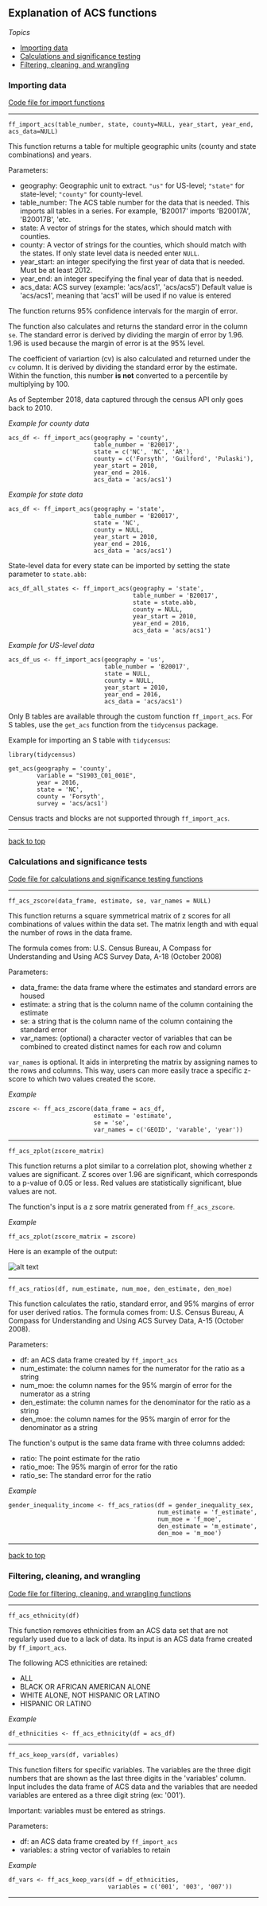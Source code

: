 ## Explanation of ACS functions

*Topics*

- [Importing data](#importing-data)
- [Calculations and significance testing](#calculations-and-significance-tests)
- [Filtering, cleaning, and wrangling](#filtering-cleaning-and-wrangling)

### Importing data

[Code file for import functions](acs_functions_import.R)

_____

```{r}
ff_import_acs(table_number, state, county=NULL, year_start, year_end, acs_data=NULL)
```

This function returns a table for multiple geographic units (county and state combinations) and years.

Parameters:
- geography: Geographic unit to extract.  `"us"` for US-level; `"state"` for state-level; `"county"` for county-level.
- table_number: The ACS table number for the data that is needed. This imports all tables in a series. For example, 'B20017' imports 'B20017A', 'B20017B', 'etc.
- state: A vector of strings for the states, which should match with counties.
- county: A vector of strings for the counties, which should match with the states.
          If only state level data is needed enter `NULL`.
- year_start: an integer specifying the first year of data that is needed. Must be at least 2012.
- year_end: an integer specifying the final year of data that is needed.
- acs_data: ACS survey (example: 'acs/acs1', 'acs/acs5')
            Default value is 'acs/acs1', meaning that 'acs1' will be used if no value is entered

The function returns 95% confidence intervals for the margin of error. 

The function also calculates and returns the standard error in the column `se`. The standard error is derived by dividing the margin of error by 1.96. 1.96 is used because the margin of error is at the 95% level.

The coefficient of variartion (cv) is also calculated and returned under the `cv` column. It is derived by dividing the standard error by the estimate. Within the function, this number **is not** converted to a percentile by multiplying by 100.

As of September 2018, data captured through the census API only goes back to 2010.

*Example for county data*
```{r}
acs_df <- ff_import_acs(geography = 'county',
                        table_number = 'B20017', 
                        state = c('NC', 'NC', 'AR'),
                        county = c('Forsyth', 'Guilford', 'Pulaski'),
                        year_start = 2010,
                        year_end = 2016.
                        acs_data = 'acs/acs1')
```

*Example for state data*
```
acs_df <- ff_import_acs(geography = 'state',
                        table_number = 'B20017', 
                        state = 'NC',
                        county = NULL,
                        year_start = 2010,
                        year_end = 2016,
                        acs_data = 'acs/acs1')

```

State-level data for every state can be imported by setting the state parameter to `state.abb`:
```
acs_df_all_states <- ff_import_acs(geography = 'state',
                                   table_number = 'B20017', 
                                   state = state.abb,
                                   county = NULL,
                                   year_start = 2010,
                                   year_end = 2016,
                                   acs_data = 'acs/acs1')
```

*Example for US-level data*

```
acs_df_us <- ff_import_acs(geography = 'us',
                           table_number = 'B20017', 
                           state = NULL,
                           county = NULL,
                           year_start = 2010,
                           year_end = 2016,
                           acs_data = 'acs/acs1')
```

Only B tables are available through the custom function `ff_import_acs`. For S tables, use the `get_acs` function from the `tidycensus` package.

Example for importing an S table with `tidycensus`:

```
library(tidycensus)

get_acs(geography = 'county', 
        variable = "S1903_C01_001E",
        year = 2016,
        state = 'NC',
        county = 'Forsyth',
        survey = 'acs/acs1')
```

Census tracts and blocks are not supported through `ff_import_acs`.
_____

[back to top](#explanation-of-acs-functions)

### Calculations and significance tests

[Code file for calculations and significance testing functions](acs_functions_test.R)

_____

```{r}
ff_acs_zscore(data_frame, estimate, se, var_names = NULL)
```

This function returns a square symmetrical matrix of z scores for all combinations of values within the data set. The matrix length and with equal the number of rows in the data frame.

The formula comes from: U.S. Census Bureau, A Compass for Understanding and Using ACS Survey Data, A-18 (October 2008)

Parameters:
- data_frame: the data frame where the estimates and standard errors are housed
- estimate: a string that is the column name of the column containing the estimate
- se: a string that is the column name of the column containing the standard error
- var_names: (optional) a character vector of variables that can be combined to created distinct names for each row and column

`var_names` is optional. It aids in interpreting the matrix by assigning names to the rows and columns. This way, users can more easily trace a specific z-score to which two values created the score.

*Example*
```{r}
zscore <- ff_acs_zscore(data_frame = acs_df,
                        estimate = 'estimate', 
                        se = 'se', 
                        var_names = c('GEOID', 'varable', 'year'))
```

_____

```{r}
ff_acs_zplot(zscore_matrix)
```

This function returns a plot similar to a correlation plot, showing whether z values are significant. Z scores over 1.96 are significant, which corresponds to a p-value of 0.05 or less. Red values are statistically significant, blue values are not.

The function's input is a z sore matrix generated from `ff_acs_zscore`.

*Example*
```{r}
ff_acs_zplot(zscore_matrix = zscore)
```
Here is an example of the output:

![alt text](zscore_plot.png)

_____


```{r}
ff_acs_ratios(df, num_estimate, num_moe, den_estimate, den_moe)
```

This function calculates the ratio, standard error, and 95% margins of error for user derived ratios. The formula comes from: U.S. Census Bureau, A Compass for Understanding and Using ACS Survey Data, A-15 (October 2008).

Parameters:
- df: an ACS data frame created by `ff_import_acs`
- num_estimate: the column names for the numerator for the ratio as a string
- num_moe: the column names for the 95% margin of error for the numerator as a string
- den_estimate: the column names for the denominator for the ratio as a string
- den_moe: the column names for the 95% margin of error for the denominator as a string

The function's output is the same data frame with three columns added:
- ratio: The point estimate for the ratio
- ratio_moe: The 95% margin of error for the ratio
- ratio_se: The standard error for the ratio

*Example*
```{r}
gender_inequality_income <- ff_acs_ratios(df = gender_inequality_sex, 
                                          num_estimate = 'f_estimate', 
                                          num_moe = 'f_moe', 
                                          den_estimate = 'm_estimate',
                                          den_moe = 'm_moe')
```

_____

[back to top](#explanation-of-acs-functions)

### Filtering, cleaning, and wrangling

[Code file for filtering, cleaning, and wrangling functions](acs_functions_wrangle.R)

_____

```{r}
ff_acs_ethnicity(df)
```

This function removes ethnicities from an ACS data set that are not regularly used due to a lack of data. Its input is an ACS data frame created by `ff_import_acs`.

The following ACS ethnicities are retained:
- ALL
- BLACK OR AFRICAN AMERICAN ALONE
- WHITE ALONE, NOT HISPANIC OR LATINO
- HISPANIC OR LATINO

*Example*
```{r}
df_ethnicities <- ff_acs_ethnicity(df = acs_df)
```

_____

```{r}
ff_acs_keep_vars(df, variables)
```
  
This function filters for specific variables. The variables are the three digit numbers that are shown as the last three digits in the 'variables' column. Input includes the data frame of ACS data and the variables that are needed variables are entered as a three digit string (ex: '001').

Important: variables must be entered as strings.

Parameters:
- df: an ACS data frame created by `ff_import_acs`
- variables: a string vector of variables to retain

*Example*
```{r}
df_vars <- ff_acs_keep_vars(df = df_ethnicities,
                            variables = c('001', '003', '007'))
```

_____


    
